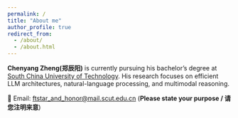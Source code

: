 ```yaml
---
permalink: /
title: "About me"
author_profile: true
redirect_from: 
  - /about/
  - /about.html
---
```

**Chenyang Zheng(郑辰阳)** is currently pursuing his bachelor’s degree at [South China University of Technology](https://www.scut.edu.cn/). His research focuses on efficient LLM architectures, natural-language processing, and multimodal reasoning.

:email: Email: ftstar_and_honor@mail.scut.edu.cn (**Please state your purpose / 请您注明来意**)
